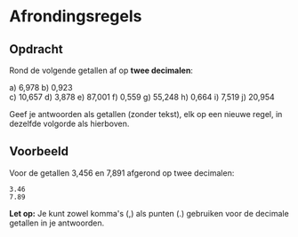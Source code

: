 # Afrondingsregels

## Opdracht

Rond de volgende getallen af op **twee decimalen**:

a) 6,978
b) 0,923  
c) 10,657
d) 3,878
e) 87,001
f) 0,559
g) 55,248
h) 0,664
i) 7,519
j) 20,954

Geef je antwoorden als getallen (zonder tekst), elk op een nieuwe regel, in dezelfde volgorde als hierboven. 

## Voorbeeld

Voor de getallen 3,456 en 7,891 afgerond op twee decimalen:

```
3.46
7.89
```

**Let op:** Je kunt zowel komma's (,) als punten (.) gebruiken voor de decimale getallen in je antwoorden.

